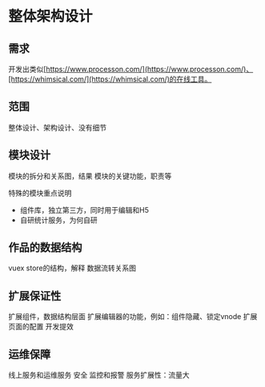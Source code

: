 # 整体架构设计

## 需求

开发出类似[https://www.processon.com/](https://www.processon.com/)、[https://whimsical.com/](https://whimsical.com/)的在线工具。

## 范围

整体设计、架构设计、没有细节

## 模块设计

模块的拆分和关系图，结果
模块的关键功能，职责等

特殊的模块重点说明

- 组件库，独立第三方，同时用于编辑和H5
- 自研统计服务，为何自研

## 作品的数据结构

vuex store的结构，解释
数据流转关系图

## 扩展保证性

扩展组件，数据结构层面
扩展编辑器的功能，例如：组件隐藏、锁定vnode
扩展页面的配置
开发提效

## 运维保障

线上服务和运维服务
安全
监控和报警
服务扩展性：流量大

